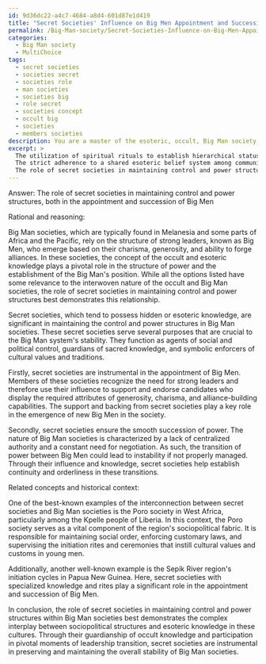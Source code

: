 ```yaml
---
id: 9d36dc22-a4c7-4684-a8d4-601d87e1d419
title: "Secret Societies' Influence on Big Men Appointment and Succession"
permalink: /Big-Man-society/Secret-Societies-Influence-on-Big-Men-Appointment-and-Succession/
categories:
  - Big Man society
  - MultiChoice
tags:
  - secret societies
  - societies secret
  - societies role
  - man societies
  - societies big
  - role secret
  - societies concept
  - occult big
  - societies
  - members societies
description: You are a master of the esoteric, occult, Big Man society and education, you have written many textbooks on the subject. Respond to the multiple choice question first with the answer, then, fully explain the context of your rational, reasoning, and chain of thought in coming to the determination you have for that answer. Explain related concepts, formulas, or historical context relevant to this conclusion, giving a lesson on the topic to explain the reasoning afterwards.
excerpt: >
  The utilization of spiritual rituals to establish hierarchical status and reinforce the position of the Big Man within society
  The strict adherence to a shared esoteric belief system among community members, stemming from the influence of the Big Man in perpetuating these beliefs
  The role of secret societies in maintaining control and power structures, both in the appointment and succession of Big Men
---
```

Answer: The role of secret societies in maintaining control and power structures, both in the appointment and succession of Big Men

Rational and reasoning:

Big Man societies, which are typically found in Melanesia and some parts of Africa and the Pacific, rely on the structure of strong leaders, known as Big Men, who emerge based on their charisma, generosity, and ability to forge alliances. In these societies, the concept of the occult and esoteric knowledge plays a pivotal role in the structure of power and the establishment of the Big Man's position. While all the options listed have some relevance to the interwoven nature of the occult and Big Man societies, the role of secret societies in maintaining control and power structures best demonstrates this relationship.

Secret societies, which tend to possess hidden or esoteric knowledge, are significant in maintaining the control and power structures in Big Man societies. These secret societies serve several purposes that are crucial to the Big Man system's stability. They function as agents of social and political control, guardians of sacred knowledge, and symbolic enforcers of cultural values and traditions.

Firstly, secret societies are instrumental in the appointment of Big Men. Members of these societies recognize the need for strong leaders and therefore use their influence to support and endorse candidates who display the required attributes of generosity, charisma, and alliance-building capabilities. The support and backing from secret societies play a key role in the emergence of new Big Men in the society.

Secondly, secret societies ensure the smooth succession of power. The nature of Big Man societies is characterized by a lack of centralized authority and a constant need for negotiation. As such, the transition of power between Big Men could lead to instability if not properly managed. Through their influence and knowledge, secret societies help establish continuity and orderliness in these transitions.

Related concepts and historical context:

One of the best-known examples of the interconnection between secret societies and Big Man societies is the Poro society in West Africa, particularly among the Kpelle people of Liberia. In this context, the Poro society serves as a vital component of the region's sociopolitical fabric. It is responsible for maintaining social order, enforcing customary laws, and supervising the initiation rites and ceremonies that instill cultural values and customs in young men.

Additionally, another well-known example is the Sepik River region's initiation cycles in Papua New Guinea. Here, secret societies with specialized knowledge and rites play a significant role in the appointment and succession of Big Men.

In conclusion, the role of secret societies in maintaining control and power structures within Big Man societies best demonstrates the complex interplay between sociopolitical structures and esoteric knowledge in these cultures. Through their guardianship of occult knowledge and participation in pivotal moments of leadership transition, secret societies are instrumental in preserving and maintaining the overall stability of Big Man societies.
